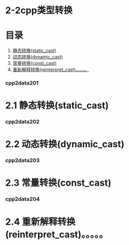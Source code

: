 # 2-2cpp类型转换

# 目录

1. [静态转换(static_cast)](#cpp2data201)
2. [动态转换(dynamic_cast)](#cpp2data202)
3. [常量转换(const_cast)](#cpp2data203)
4. [重新解释转换(reinterpret_cast)。。。。。](#cpp2data204)


### cpp2data201
# 2.1 静态转换(static_cast)

### cpp2data202
# 2.2 动态转换(dynamic_cast)

### cpp2data203
# 2.3 常量转换(const_cast)

### cpp2data204
# 2.4 重新解释转换(reinterpret_cast)。。。。。
